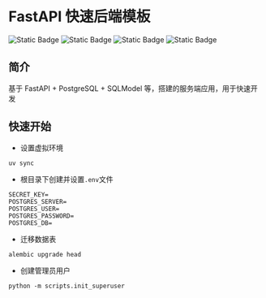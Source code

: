 # FastAPI 快速后端模板

![Static Badge](https://img.shields.io/badge/build-_python_3.13+-blue)
![Static Badge](https://img.shields.io/badge/FastAPI_-green)
![Static Badge](https://img.shields.io/badge/SQLModel-8A2BE2)
![Static Badge](https://img.shields.io/badge/Pydantic2-red)

## 简介

基于 FastAPI + PostgreSQL + SQLModel 等，搭建的服务端应用，用于快速开发

## 快速开始

- 设置虚拟环境
```shell
uv sync
```

- 根目录下创建并设置`.env`文件
```
SECRET_KEY=
POSTGRES_SERVER=
POSTGRES_USER=
POSTGRES_PASSWORD=
POSTGRES_DB=
```

- 迁移数据表
```shell
alembic upgrade head
```

- 创建管理员用户
```shell
python -m scripts.init_superuser
```

